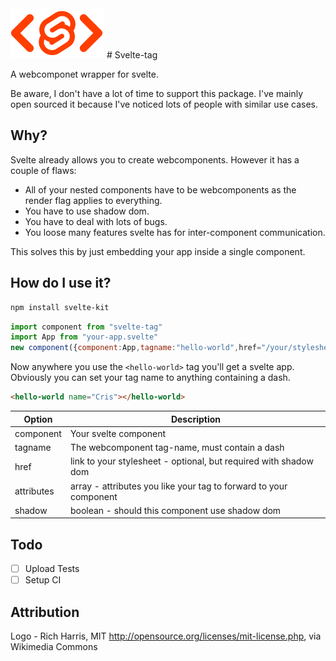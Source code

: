 <img src="svelte-tag.svg" style="width:150px">
# Svelte-tag

A webcomponet wrapper for svelte.

Be aware, I don't have a lot of time to support this package. I've mainly open sourced it
because I've noticed lots of people with similar use cases.

## Why?

Svelte already allows you to create webcomponents. However it has a couple of flaws:
* All of your nested components have to be webcomponents as the render flag applies to everything.
* You have to use shadow dom.
* You have to deal with lots of bugs.
* You loose many features svelte has for inter-component communication.

This solves this by just embedding your app inside a single component.

## How do I use it?

```bash
npm install svelte-kit
```

```javascript
import component from "svelte-tag"
import App from "your-app.svelte"
new component({component:App,tagname:"hello-world",href="/your/stylesheet.css",attributes:["name"]})
```
Now anywhere you use the `<hello-world>` tag you'll get a svelte app. Obviously you can set 
your tag name to anything containing a dash.

```html 
<hello-world name="Cris"></hello-world>
```


| Option     | Description                                                        |
| ---------- | ------------------------------------------------------------------ |
| component  | Your svelte component                                              |
| tagname    | The webcomponent tag-name, must contain a dash                     |
| href       | link to your stylesheet - optional, but required with shadow dom   |
| attributes | array -  attributes you like your tag to forward to your component |
| shadow     | boolean - should this component use shadow dom                     |

## Todo

- [ ] Upload Tests
- [ ] Setup CI 

## Attribution

Logo - Rich Harris, MIT <http://opensource.org/licenses/mit-license.php>, via Wikimedia Commons